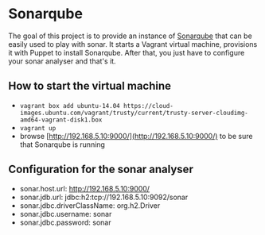 
# Sonarqube

The goal of this project is to provide an instance of [Sonarqube](http://www.sonarqube.org/) that can be easily used to play with sonar. It starts a Vagrant virtual machine, provisions it with Puppet to install Sonarqube. After that, you just have to configure your sonar analyser and that's it.

## How to start the virtual machine
 - `vagrant box add ubuntu-14.04 https://cloud-images.ubuntu.com/vagrant/trusty/current/trusty-server-cloudimg-amd64-vagrant-disk1.box`
 - `vagrant up`
 - browse [http://192.168.5.10:9000/](http://192.168.5.10:9000/) to be sure that Sonarqube is running


## Configuration for the sonar analyser
 - sonar.host.url: http://192.168.5.10:9000/
 - sonar.jdb.url: jdbc:h2:tcp://192.168.5.10:9092/sonar
 - sonar.jdbc.driverClassName: org.h2.Driver
 - sonar.jdbc.username: sonar
 - sonar.jdbc.password: sonar
